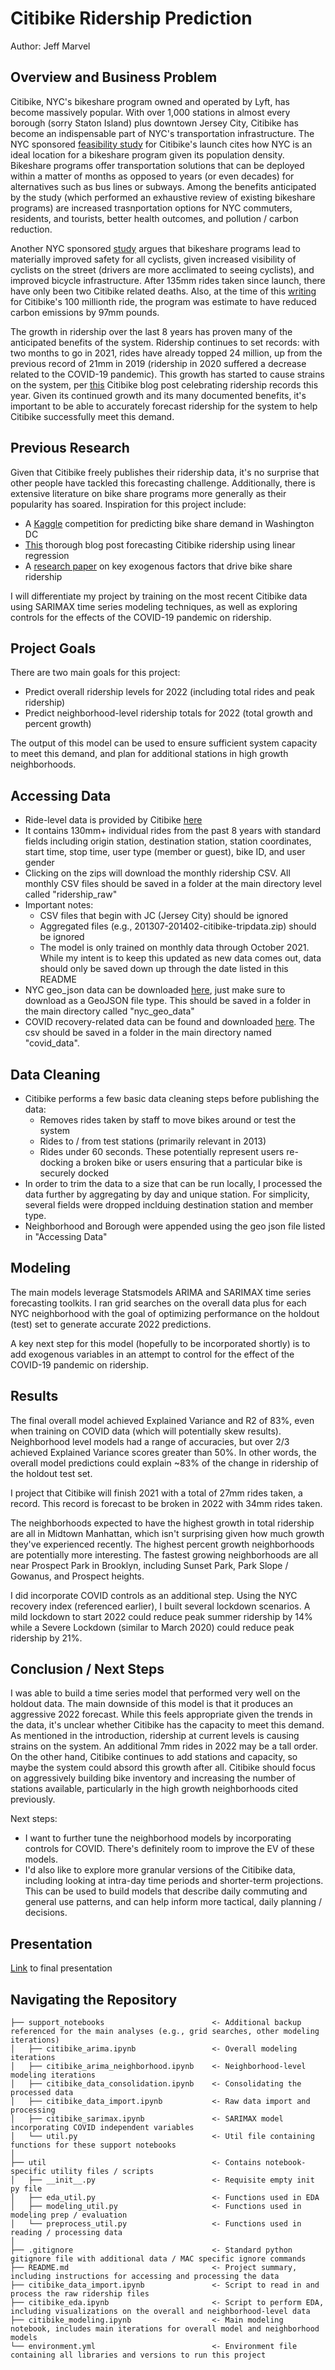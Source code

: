 # Citibike Ridership Prediction
Author: Jeff Marvel

## Overview and Business Problem

Citibike, NYC's bikeshare program owned and operated by Lyft, has become massively popular. With over 1,000 stations in almost every borough (sorry Staton Island) plus downtown Jersey City, Citibike has become an indispensable part of NYC's transportation infrastructure. The NYC sponsored [feasibility study](https://www1.nyc.gov/assets/planning/download/pdf/plans/transportation/bike_share_complete.pdf) for Citibike's launch cites how NYC is an ideal location for a bikeshare program given its population density. Bikeshare programs offer transportation solutions that can be deployed within a matter of months as opposed to years (or even decades) for alternatives such as bus lines or subways. Among the benefits anticipated by the study (which performed an exhaustive review of existing bikeshare programs) are increased trasnportation options for NYC commuters, residents, and tourists, better health outcomes, and pollution / carbon reduction.

Another NYC sponsored [study](https://www1.nyc.gov/html/dot/html/bicyclists/bike-ridership-safety.shtml) argues that bikeshare programs lead to materially improved safety for all cyclists, given increased visibility of cyclists on the street (drivers are more acclimated to seeing cyclists), and improved bicycle infrastructure. After 135mm rides taken since launch, there have only been two Citibike related deaths. Also, at the time of this [writing](https://ride.citibikenyc.com/blog/100million) for Citibike's 100 millionth ride, the program was estimate to have reduced carbon emissions by 97mm pounds. 

The growth in ridership over the last 8 years has proven many of the anticipated benefits of the system. Ridership continues to set records: with two months to go in 2021, rides have already topped 24 million, up from the previous record of 21mm in 2019 (ridership in 2020 suffered a decrease related to the COVID-19 pandemic). This growth has started to cause strains on the system, per [this](https://ride.citibikenyc.com/blog/ridershiprecords) Citibike blog post celebrating ridership records this year. Given its continued growth and its many documented benefits, it's important to be able to accurately forecast ridership for the system to help Citibike successfully meet this demand.


## Previous Research

Given that Citibike freely publishes their ridership data, it's no surprise that other people have tackled this forecasting challenge. Additionally, there is extensive literature on bike share programs more generally as their popularity has soared. Inspiration for this project include:
* A [Kaggle](https://www.kaggle.com/c/bike-sharing-demand) competition for predicting bike share demand in Washington DC
* [This](https://towardsdatascience.com/analysis-and-prediction-of-citi-bike-usage-in-the-unpredictable-2020-3401da26881b) thorough blog post forecasting Citibike ridership using linear regression
* A [research paper](https://nacto.org/wp-content/uploads/2015/07/2012_Rixey_Station-Level-Forecasting-of-Bike-Sharing-Ridership.pdf) on key exogenous factors that drive bike share ridership

I will differentiate my project by training on the most recent Citibike data using SARIMAX time series modeling techniques, as well as exploring controls for the effects of the COVID-19 pandemic on ridership.

## Project Goals

There are two main goals for this project:
* Predict overall ridership levels for 2022 (including total rides and peak ridership)
* Predict neighborhood-level ridership totals for 2022 (total growth and percent growth)

The output of this model can be used to ensure sufficient system capacity to meet this demand, and plan for additional stations in high growth neighborhoods.

## Accessing Data

* Ride-level data is provided by Citibike [here](https://s3.amazonaws.com/tripdata/index.html)
* It contains 130mm+ individual rides from the past 8 years with standard fields including origin station, destination station, station coordinates, start time, stop time, user type (member or guest), bike ID, and user gender
* Clicking on the zips will download the monthly ridership CSV. All monthly CSV files should be saved in a folder at the main directory level called "ridership_raw"
* Important notes:
  * CSV files that begin with JC (Jersey City) should be ignored
  * Aggregated files (e.g., 201307-201402-citibike-tripdata.zip) should be ignored
  * The model is only trained on monthly data through October 2021. While my intent is to keep this updated as new data comes out, data should only be saved down up through the date listed in this README
* NYC geo_json data can be downloaded [here](https://data.cityofnewyork.us/City-Government/2010-Neighborhood-Tabulation-Areas-NTAs-/cpf4-rkhq), just make sure to download as a GeoJSON file type. This should be saved in a folder in the main directory called "nyc_geo_data"
* COVID recovery-related data can be found and downloaded [here](https://www.investopedia.com/new-york-city-nyc-economic-recovery-index-5072042). The csv should be saved in a folder in the main directory named "covid_data".

## Data Cleaning

* Citibike performs a few basic data cleaning steps before publishing the data:
  * Removes rides taken by staff to move bikes around or test the system
  * Rides to / from test stations (primarily relevant in 2013)
  * Rides under 60 seconds. These potentially represent users re-docking a broken bike or users ensuring that a particular bike is securely docked
* In order to trim the data to a size that can be run locally, I processed the data further by aggregating by day and unique station. For simplicity, several fields were dropped inclduing destination station and member type.
* Neighborhood and Borough were appended using the geo json file listed in "Accessing Data"

## Modeling

The main models leverage Statsmodels ARIMA and SARIMAX time series forecasting toolkits. I ran grid searches on the overall data plus for each NYC neighborhood with the goal of optimizing performance on the holdout (test) set to generate accurate 2022 predictions.

A key next step for this model (hopefully to be incorporated shortly) is to add exogenous variables in an attempt to control for the effect of the COVID-19 pandemic on ridership.

## Results

The final overall model achieved Explained Variance and R2 of 83%, even when training on COVID data (which will potentially skew results). Neighborhood level models had a range of accuracies, but over 2/3 achieved Explained Variance scores greater than 50%. In other words, the overall model predictions could explain ~83% of the change in ridership of the holdout test set.

I project that Citibike will finish 2021 with a total of 27mm rides taken, a record. This record is forecast to be broken in 2022 with 34mm rides taken. 

The neighborhoods expected to have the highest growth in total ridership are all in Midtown Manhattan, which isn't surprising given how much growth they've experienced recently. The highest percent growth neighborhoods are potentially more interesting. The fastest growing neighborhoods are all near Prospect Park in Brooklyn, including Sunset Park, Park Slope / Gowanus, and Prospect heights.

I did incorporate COVID controls as an additional step. Using the NYC recovery index (referenced earlier), I built several lockdown scenarios. A mild lockdown to start 2022 could reduce peak summer ridership by 14% while a Severe Lockdown (similar to March 2020) could reduce peak ridership by 21%.

## Conclusion / Next Steps

I was able to build a time series model that performed very well on the holdout data. The main downside of this model is that it produces an aggressive 2022 forecast. While this feels appropriate given the trends in the data, it's unclear whether Citibike has the capacity to meet this demand. As mentioned in the introduction, ridership at current levels is causing strains on the system. An additional 7mm rides in 2022 may be a tall order. On the other hand, Citibike continues to add stations and capacity, so maybe the system could absord this growth after all. Citibike should focus on aggressively building bike inventory and increasing the number of stations available, particularly in the high growth neighborhoods cited previously.

Next steps:
* I want to further tune the neighborhood models by incorporating controls for COVID. There's definitely room to improve the EV of these models. 
* I'd also like to explore more granular versions of the Citibike data, including looking at intra-day time periods and shorter-term projections. This can be used to build models that describe daily commuting and general use patterns, and can help inform more tactical, daily planning / decisions.

## Presentation

[Link](https://docs.google.com/presentation/d/13zbN0vIrv5ntjbLLEWoC_8idAvvEPVyu-EL1Tdty66o/edit?usp=sharing) to final presentation

## Navigating the Repository
```
├── support_notebooks                        <- Additional backup referenced for the main analyses (e.g., grid searches, other modeling iterations)
│   ├── citibike_arima.ipynb                 <- Overall modeling iterations
│   ├── citibike_arima_neighborhood.ipynb    <- Neighborhood-level modeling iterations
│   ├── citibike_data_consolidation.ipynb    <- Consolidating the processed data
│   ├── citibike_data_import.ipynb           <- Raw data import and processing
│   ├── citibike_sarimax.ipynb               <- SARIMAX model incorporating COVID independent variables
│   └── util.py                              <- Util file containing functions for these support notebooks
│
├── util                                     <- Contains notebook-specific utility files / scripts
│   ├── __init__.py                          <- Requisite empty init py file
│   ├── eda_util.py                          <- Functions used in EDA
│   ├── modeling_util.py                     <- Functions used in modeling prep / evaluation
│   └── preprocess_util.py                   <- Functions used in reading / processing data
│
├── .gitignore                               <- Standard python gitignore file with additional data / MAC specific ignore commands
├── README.md                                <- Project summary, including instructions for accessing and processing the data
├── citibike_data_import.ipynb               <- Script to read in and process the raw ridership files
├── citibike_eda.ipynb                       <- Script to perform EDA, including visualizations on the overall and neighborhood-level data
├── citibike_modeling.ipynb                  <- Main modeling notebook, includes main iterations for overall model and neighborhood models
└── environment.yml                          <- Environment file containing all libraries and versions to run this project
```
